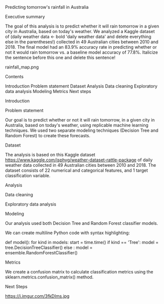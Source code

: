 Predicting tomorrow's rainfall in Australia

Executive summary

The goal of this analysis is to predict whether it will rain tomorrow in a given city in Australia, based on today's weather. We analyzed a Kaggle dataset of (daily weather data <- bold 'daily weather data' and delete everything else in the parentheses!) collected in 49 Australian cities between 2010 and 2018. The final model had an 83.9% accuracy rate in predicting whether or not it would rain tomorrow vs. a baseline model accuracy of 77.8%. Italicize the sentence before this one and delete this sentence!

rainfall_map.png

Contents

Introduction
    Problem statement
    Dataset
Analysis
    Data cleaning
    Exploratory data analysis
    Modeling
    Metrics
Next steps


Introduction

Problem statement

Our goal is to predict whether or not it will rain tomorrow, in a given city in Australia, based on today's weather, using replicable machine learning techniques. We used two separate modeling techniques (Decision Tree and Random Forest) to create these forecasts.

Dataset

The analysis is based on this Kaggle dataset https://www.kaggle.com/jsphyg/weather-dataset-rattle-package of daily weather data collected in 49 Australian cities between 2010 and 2018. The dataset consists of 22 numerical and categorical features, and 1 target classification variable.

Analysis

Data cleaning

Exploratory data analysis

Modeling

Our analysis used both Decision Tree and Random Forest classifier models.

We can create multiline Python code with syntax highlighting:

def model():
    for kind in models:
        start = time.time()
        if kind == 'Tree':
            model = tree.DecisionTreeClassifier()
        else : 
            model = ensemble.RandomForestClassifier()

Metrics

We create a confusion matrix to calculate classification metrics using the sklearn.metrics.confusion_matrix() method.

Next Steps

https://i.imgur.com/3fkDIms.jpg
